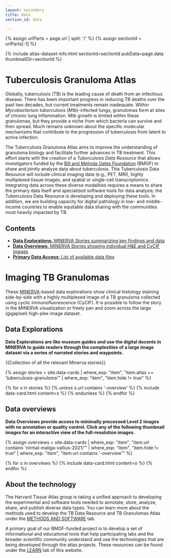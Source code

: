 ```yaml
---
layout: secondary
title: Data
section_id: data

---
```


{% assign urlParts = page.url | split: '/' %}
{% assign sectionId = urlParts[-1] %}

{% include atlas-dataset-info.html
    sectionId=sectionId
    pubData=page.data
    thumbnailDir=sectionId %}


# Tuberculosis Granuloma Atlas

Globally, tuberculosis (TB) is the leading cause of death from an infectious disease. There has been important progress in reducing TB deaths over the past two decades, but current treatments remain inadequate. Within *Mycobacterium tuberculosis* (*Mtb*)-infected lungs, granulomas form at sites of chronic lung inflammation. Mtb growth is limited within these granulomas, but they provide a niche from which bacteria can survive and then spread. Much remains unknown about the specific molecular mechanisms that contribute to the progression of tuberculosis from latent to active infection.

The Tuberculosis Granuloma Atlas aims to improve the understanding of granuloma biology and facilitate further advances in TB treatment. This effort starts with the creation of a *Tuberculosis Data Resource* that allows investigators funded by the [Bill and Melinda Gates Foundation](https://www.gatesfoundation.org/) (BMGF) to share and jointly analyze data about tuberculosis. This Tuberculosis Data Resource will include clinical imaging data (e.g., PET, MRI), highly multiplexed tissue images, and spatial or single-cell transcriptomics. Integrating data across these diverse modalities requires a means to share the primary data itself and specialized software tools for data analysis; the Tuberculosis Data Resource is developing and deploying these tools. In addition, we are building capacity for digital pathology in low- and middle-income countries to enable equitable data sharing with the communities most heavily impacted by TB.

## Contents
* [__Data Explorations__: MINERVA Stories summarizing key findings and
  data](#data-explorations)
* [__Data Overviews__: MINERVA Stories showing individual H&E and CyCIF
  images](#data-overviews)
* [__Primary Data Access__: List of available data files](#primary-data-access)

# Imaging TB Granulomas
These [MINERVA](https://github.com/labsyspharm/minerva-story/wiki)-based data explorations show clinical histology staining side-by-side with a highly multiplexed image of a TB granuloma collected using cyclic immunofluorescence (CyCIF). It is possible to follow the story in the MINERVA visualization or freely pan and zoom across the large (gigapixel) high-plex image dataset.

## Data Explorations
**Data Explorations are like museum guides and use the digital docents in MINERVA to guide readers through the complexities of a large image dataset via a series of narrated stories and waypoints.**

{{Collection of all the relevant Minerva stories}}

{%
    assign stories = site.data-cards
    | where_exp: "item", "item.atlas == 'tuberculosis-granuloma'"
    | where_exp: "item", "item.hide != true"
%}

<section class="data-cards">
    <div class="data-cards__inner">
        <div class="data-cards__items">
            {% for s in stories %}
            {% unless s.url contains '-overview' %}
            {% include data-card.html content=s %}
            {% endunless %}
            {% endfor %}
        </div>
    </div>
</section>


## Data overviews

**Data Overviews provide access to minimally processed Level 2 images with no annotation or quality control. Click any of the following thumbnail images for an interactive view of the full-resolution images.**

{%
    assign overviews = site.data-cards
    | where_exp: "item", "item.url contains 'nirmal-maliga-vallius-2021/'"
    | where_exp: "item", "item.hide != true"
    | where_exp: "item", "item.url contains '-overview'"
%}

<section class="data-cards">
    <div class="data-cards__inner">
        <div class="data-cards__items">
            {% for o in overviews %}
            {% include data-card.html content=o %}
            {% endfor %}
        </div>
    </div>
</section>

## About the technology

The Harvard Tissue Atlas group is taking a unified approach to developing the experimental and software tools needed to annotate, store, analyze, share, and publish diverse data types. You can learn more about the methods used to develop the TB Data Resource and TB Granulomas Atlas under the [METHODS AND SOFTWARE](/methods-software) tab.

A primary goal of our BMGF-funded project is to develop a set of informational and educational tools that help participating labs and the broader scientific community understand and use the technologies that are being developed through the atlas projects. These resources can be found under the [LEARN](/learn) tab of this website.
